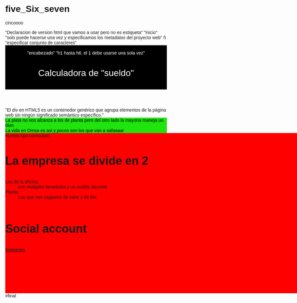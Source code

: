 # five_Six_seven
cincoooo
<!DOCTYPE html> "Declaracion de version html que vamos a usar pero no es estiqueta"
<html>"inicio"
  <head>"solo puede hacerse una vez y especificamos los metadatos del proyecto web"
    <title>Los chupetes de Omsa</title>
    <meta charset="utf-8">ñ "especificar conjunto de caracteres"
    <meta name ="description" content="Pagina desarrolaada para calcular el sueldo de los chupetes de Omsa">
  </head>
  <body style="font-family: Arial, sans-serif;margin: 0%;">
    <header style="background-color:black;color:white;text-align: center;padding: 16px;">"encabezado"
      "h1 hasta h6, el 1 debe usarse una sola vez"
      <h1 style= "display: inline-block;width:400px;font-weight: 400;">Calculadora de "sueldo"</h1>
    </header>
"El div en HTML5 es un contenedor genérico que agrupa elementos
    de la página web sin ningún significado semántico específico."
    <div style="background-color:rgb(31, 228, 13);color:rgb(0, 0, 0);text-align: left;">
      La plata no nos alcanza a los de planta pero del otro lado la mayoria maneja un 0km
    </div>
    <div style= "background-color:rgb(31, 228, 13);color:rgb(0, 0, 0);text-align: left;">
      La vida en Omsa es asi y pocos son los que van a safaaaar
    </div>
    </header>
    <section>
      <div style="width: 1000px;background-color: red;height: 500px;margin-right:auto;margin-left: auto;"> #Listas tipo curriculum
        <div>
          <h3 style="font-size: 36px; font-weight: 700;">La empresa se divide en 2</h3>
          <div>
            <dl>
              <dt>Los de la oficina:</dt>
              <dd>con multiples beneficios y un sueldo decente</dd>
              <dt>Planta</dt>
              <dd>Los que nos cagamos de calor y de frio</dd>
            </dt>
            </dl>
          </div>
          <div>
            <div style="margin-top: 70px;">
              <h3 style ="font-size:36px;font-weight: 700;">Social account</h3>
              <a href="https://www.instagram.com/walter_moran.16/"> instagram</a>
          </div>
        </div>
      </div>
    </section>
  </body>
</html>#final
